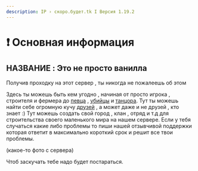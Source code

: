 ```yaml
---
description: IP › скоро.будет.tk I Версия 1.19.2
---
```


# ❗ Основная информация

##

## НАЗВАНИE : Это **не просто** ванилла&#x20;

Получив проходку на этот сервер , ты никогда не пожалеешь об этом&#x20;

Здесь ты можешь быть кем угодно , начиная от просто игрока , строителя и фермера до [певца](vazhno/1-sezon/chto-novogo-v-pervom-sezone.md#golosovoi-chat) , [убийцы](vazhno/1-sezon/chto-novogo-v-pervom-sezone.md#lokacii) и [танцора](vazhno/1-sezon/chto-novogo-v-pervom-sezone.md#emocii). Тут ты можешь найти себе огромную кучу [друзей](https://discord.gg/bqdMPtSZGY) , а может даже и не друзей , кто знает :) Тут можешь создать свой город , клан , отряд и т.д для строительства своего маленького мира на нашем сервере. Если у тебя случаться какие либо проблемы то пиши нашей отзывчивой поддержки которая ответит в максимально короткий срок и решит все твои проблемы.

(какое-то фото с сервера)

Чтоб заскучать тебе надо будет постараться.

